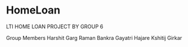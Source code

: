 # HomeLoan
LTI HOME LOAN PROJECT BY GROUP 6

Group Members 
Harshit Garg
Raman Bankra
Gayatri Hajare
Kshitij Girkar
